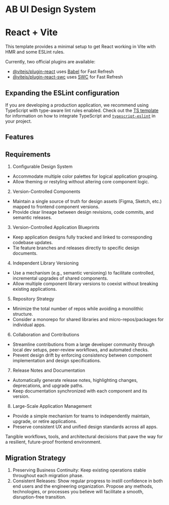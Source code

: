 # AB UI Design System

# React + Vite

This template provides a minimal setup to get React working in Vite with HMR and some ESLint rules.

Currently, two official plugins are available:

- [@vitejs/plugin-react](https://github.com/vitejs/vite-plugin-react/blob/main/packages/plugin-react) uses [Babel](https://babeljs.io/) for Fast Refresh
- [@vitejs/plugin-react-swc](https://github.com/vitejs/vite-plugin-react/blob/main/packages/plugin-react-swc) uses [SWC](https://swc.rs/) for Fast Refresh

## Expanding the ESLint configuration

If you are developing a production application, we recommend using TypeScript with type-aware lint rules enabled. Check out the [TS template](https://github.com/vitejs/vite/tree/main/packages/create-vite/template-react-ts) for information on how to integrate TypeScript and [`typescript-eslint`](https://typescript-eslint.io) in your project.

## Features

## Requirements

1. Configurable Design System
- Accommodate multiple color palettes for logical application grouping.
- Allow theming or restyling without altering core component logic.
2. Version-Controlled Components
- Maintain a single source of truth for design assets (Figma, Sketch, etc.) mapped to frontend component
versions.
- Provide clear lineage between design revisions, code commits, and semantic releases.
3. Version-Controlled Application Blueprints
- Keep application designs fully tracked and linked to corresponding codebase updates.
- Tie feature branches and releases directly to specific design documents.
4. Independent Library Versioning
- Use a mechanism (e.g., semantic versioning) to facilitate controlled, incremental upgrades of shared
components.
- Allow multiple component library versions to coexist without breaking existing applications.
5. Repository Strategy
- Minimize the total number of repos while avoiding a monolithic structure.
- Consider a monorepo for shared libraries and micro-repos/packages for individual apps.
6. Collaboration and Contributions
- Streamline contributions from a large developer community through local dev setups, peer-review
workflows, and automated checks.
- Prevent design drift by enforcing consistency between component implementation and design
specifications.
7. Release Notes and Documentation
- Automatically generate release notes, highlighting changes, deprecations, and upgrade paths.
- Keep documentation synchronized with each component and its version.
8. Large-Scale Application Management
- Provide a simple mechanism for teams to independently maintain, upgrade, or retire applications.
- Preserve consistent UX and unified design standards across all apps.

Tangible workflows, tools, and architectural decisions that pave the way for a resilient, future-proof frontend environment.


## Migration Strategy


1. Preserving Business Continuity: Keep existing operations stable throughout each migration phase.
2. Consistent Releases: Show regular progress to instill confidence in both end users and the engineering
organization.
Propose any methods, technologies, or processes you believe will facilitate a smooth, disruption-free transition.